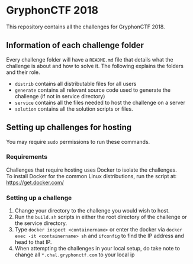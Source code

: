 # GryphonCTF 2018
This repository contains all the challenges for GryphonCTF 2018.

## Information of each challenge folder
Every challenge folder will have a `README.md` file that details what the challenge is about and how to solve it. The following explains the folders and their role.

- `distrib` contains all distributable files for all users
- `generate` contains all relevant source code used to generate the challenge (if not in service directory)
- `service` contains all the files needed to host the challenge on a server
- `solution` contains all the solution scripts or files.

## Setting up challenges for hosting
You may require `sudo` permissions to run these commands.

### Requirements
Challenges that require hosting uses Docker to isolate the challenges.  
To install Docker for the common Linux distributions, run the script at: https://get.docker.com/

### Setting up a challenge
1. Change your directory to the challenge you would wish to host.
2. Run the `build.sh` scripts in either the root directory of the challenge or the service directory.
3. Type `docker inspect <containername>` or enter the docker via `docker exec -it <containername> sh` and `ifconfig` to find the IP address and head to that IP.
4. When attempting the challenges in your local setup, do take note to change all `*.chal.gryphonctf.com` to your local ip
